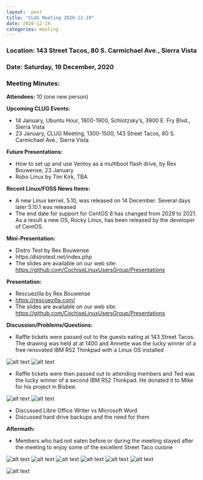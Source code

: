 ```yaml
---
layout:  post
title: "CLUG Meeting 2020-12-19"
date: 2020-12-19
categories: meeting
---
```


### Location: 143 Street Tacos, 80 S. Carmichael Ave., Sierra Vista

### Date: Saturday, 19 December, 2020

### Meeting Minutes:

**Attendees:** 10 (one new person)

**Upcoming CLUG Events:**
 * 14 January, Ubuntu Hour, 1800-1900, Schlotzsky’s, 3900 E. Fry Blvd., Sierra Vista 
 * 23 January, CLUG Meeting, 1300-1500, 143 Street Tacos, 80 S. Carmichael Ave., Sierra Vista

**Future Presentations:**
 * How to set up and use Ventoy as a multiboot flash drive, by Rex Bouwense, 23 January
 * Robo Linux by Tim Kirk, TBA

**Recent Linux/FOSS News Items:** 
 * A new Linux kernel, 5.10, was released on 14 December.  Several days later 5.10.1 was released
 * The end date for support for CentOS 8 has changed from 2029 to 2021.  As a result a new OS, Rocky Linux, has been released by the developer of CentOS.

**Mini-Presentation:**
 * Distro Test by Rex Bouwense
 * https:/distrotest.net/index.php
 * The slides are available on our web site: https://github.com/CochiseLinuxUsersGroup/Presentations

**Presentation:**  
 * Rescuezilla by Rex Bouwense
 * https://rescuezilla.com/
 * The slides are available on our web site:  https://github.com/CochiseLinuxUsersGroup/Presentations 

**Discussion/Problems/Questions:**
 * Raffle tickets were passed out to the guests eating at 143 Street Tacos.  The drawing was held at at 1400 and Annette was the lucky winner of a free renovated IBM R52 Thinkpad with a Linux OS installed

![alt text](https://raw.githubusercontent.com/CochiseLinuxUsersGroup/CochiseLinuxUsersGroup.github.io/master/images/rsz_rafflewinnerannette_2020-12-19_1.jpg)
![alt text](https://raw.githubusercontent.com/CochiseLinuxUsersGroup/CochiseLinuxUsersGroup.github.io/master/images/rsz_rafflewinnerannette_2020-12-19_2.jpg)

 * Raffle tickets were then passed out to attending members and Ted was the lucky winner of a second IBM R52 Thinkpad.  He donated it to Mike for his project in Bisbee.

![alt text](https://raw.githubusercontent.com/CochiseLinuxUsersGroup/CochiseLinuxUsersGroup.github.io/master/images/rsz_rafflewinnerted_2020-12-19.jpg)
![alt text](https://raw.githubusercontent.com/CochiseLinuxUsersGroup/CochiseLinuxUsersGroup.github.io/master/images/rsz_clug_meeting_2020-12-19_07.jpg)

 * Discussed Libre Office Writer vs Microsoft Word
 * Discussed hard drive backups and the need for them
 
**Aftermath:**
 * Members who had not eaten before or during the meeting stayed after the meeting to enjoy some of the excellent Street Taco cuisine

![alt text](https://raw.githubusercontent.com/CochiseLinuxUsersGroup/CochiseLinuxUsersGroup.github.io/master/images/rsz_clug_meeting_2020-12-19_01.jpg)
![alt text](https://raw.githubusercontent.com/CochiseLinuxUsersGroup/CochiseLinuxUsersGroup.github.io/master/images/rsz_clug_meeting_2020-12-19_02.jpg) 
![alt text](https://raw.githubusercontent.com/CochiseLinuxUsersGroup/CochiseLinuxUsersGroup.github.io/master/images/rsz_clug_meeting_2020-12-19_03.jpg) 
![alt text](https://raw.githubusercontent.com/CochiseLinuxUsersGroup/CochiseLinuxUsersGroup.github.io/master/images/rsz_clug_meeting_2020-12-19_04.jpg) 
![alt text](https://raw.githubusercontent.com/CochiseLinuxUsersGroup/CochiseLinuxUsersGroup.github.io/master/images/rsz_clug_meeting_2020-12-19_05.jpg) 
![alt text](https://raw.githubusercontent.com/CochiseLinuxUsersGroup/CochiseLinuxUsersGroup.github.io/master/images/rsz_clug_meeting_2020-12-19_06.jpg) 
 
![alt text](https://raw.githubusercontent.com/CochiseLinuxUsersGroup/CochiseLinuxUsersGroup.github.io/master/images/rsz_clug_meeting_2020-12-19_08.jpg) 
